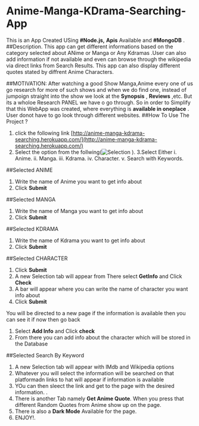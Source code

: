 ﻿# Anime-Manga-KDrama-Searching-App
This is an App Created USing 
**#Node.js,** 
**Apis** 
Available and 
**#MongoDB** . 
##Description.
This app can get different informations based on the category selected about ANime or Manga or Any Kdramas .User can also add information if not available and even can browse through the wikipedia via direct links from Search Results. This app can also display different quotes stated by diffrent Anime Characters.

##MOTIVATION:
After watching a good Show Manga,Anime every one of us go research for more of such shows and when we do find one, instead of jumpoign straight into the show we look at the **Synopsis** , **Reviews** ,etc. But its a wholoe Research PANEL we have o go through.
So in order to Simplify that this WebApp was created, where everything is **available in oneplace** . User donot have to go look through different websites.
##How To Use The Project ?
1. click the following link [http://anime-manga-kdrama-searching.herokuapp.com/](http://anime-manga-kdrama-searching.herokuapp.com/)
2. Select the option from the follwing(![Selection](https://user-images.githubusercontent.com/92802892/172529451-e3768840-8770-4f2b-b6f8-09afb710ea46.png)
).
3.Select Either 
  i.   Anime.
  ii.  Manga.
  iii. Kdrama.
  iv.  Character.
  v.   Search with Keywords.
  
 ##Selected ANIME
 1. Write the name of Anime you want to get info about
 2. Click **Submit**
 
 ##Selected MANGA
 1. Write the name of Manga you want to get info about
 2. Click **Submit**

##Selected KDRAMA
 1. Write the name of Kdrama you want to get info about
 2. Click **Submit**

##Selected CHARACTER
 1. Click **Submit**
 2. A new Selection tab will appear from There select **GetInfo** and Click **Check**
 3. A bar will appear where you can write the name of character you want info about
 4. Click **Submit**
 
 You will be directed to a new page if the information is available then you can see it if now then go back
 1. Select **Add Info** and Click **check**
 2. From there you can add info about the character which will be stored in the Database 

##Selected Search By Keyword
 1. A new Selection tab will appear with IMdb and Wikipedia options
 2. Whatever you will select the information will be searched on that platformadn links to hat will appear if information is available
 3. YOu can then sleect the link and get to the page with the desired information.
 .
4. There is another Tab namely **Get Anime Quote**.
    When you press that different Random Quotes from Anime show up on the page.
5. There is also a **Dark Mode** Available for the page.
6. ENJOY!.
